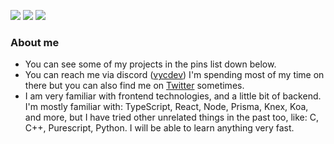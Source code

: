 
[![](https://img.shields.io/github/followers/vycdev?label=Follow%20me&style=social)](https://github.com/login?return_to=https%3A%2F%2Fgithub.com%2Fvycdev) [![](https://img.shields.io/twitch/status/vycdev?style=social)](https://www.twitch.tv/vycdev) ![](https://img.shields.io/twitter/follow/vycdev?style=social)
### About me
- You can see some of my projects in the pins list down below. 
- You can reach me via discord ([vycdev](https://discordapp.com/users/270972671490129921)) I'm spending most of my time on there but you can also find me on [Twitter](https://twitter.com/vycdev) sometimes.
- I am very familiar with frontend technologies, and a little bit of backend. I'm mostly familiar with: TypeScript, React, Node, Prisma, Knex, Koa, and more, but I have tried other unrelated things in the past too, like: C, C++, Purescript, Python. I will be able to learn anything very fast. 

